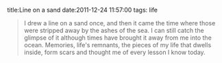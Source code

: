 title:Line on a sand
date:2011-12-24 11:57:00
tags: life

> I drew a line on a sand once, and then it came the time where those were stripped away by the ashes of the sea. I can still catch the glimpse of it although times have brought it away from me into the ocean. Memories, life's remnants, the pieces of my life that dwells inside, form scars and thought me of every lesson I know today.

    